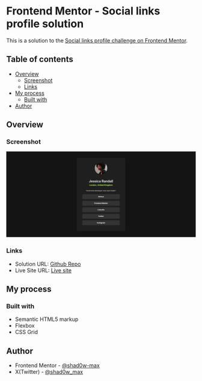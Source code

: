 # Frontend Mentor - Social links profile solution

This is a solution to the [Social links profile challenge on Frontend Mentor](https://www.frontendmentor.io/challenges/social-links-profile-UG32l9m6dQ).  

## Table of contents

- [Overview](#overview) 
  - [Screenshot](#screenshot)
  - [Links](#links)
- [My process](#my-process)
  - [Built with](#built-with) 
- [Author](#author) 

## Overview 

### Screenshot

![](./screenshot.png) 

### Links

- Solution URL: [Github Repo](https://github.com/shad0w-max/social-links-profile)
- Live Site URL: [Live site](https://shad0w-max.github.io/social-links-profile/)

## My process

### Built with

- Semantic HTML5 markup 
- Flexbox
- CSS Grid  

## Author

- Frontend Mentor - [@shad0w-max](https://www.frontendmentor.io/profile/shad0w-max)
- X(Twitter) - [@shad0w_max](https://x.com/shad0w_max)